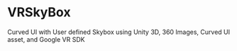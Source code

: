 # VRSkyBox
Curved UI with User defined Skybox using Unity 3D, 360 Images, Curved UI asset, and Google VR SDK